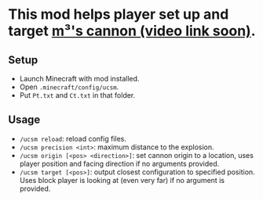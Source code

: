 # This mod helps player set up and target [m³'s cannon (video link soon)](https://www.youtube.com/@cubicmetre).

## Setup
- Launch Minecraft with mod installed.
- Open `.minecraft/config/ucsm`.
- Put `Pt.txt` and `Ct.txt` in that folder.

## Usage
- `/ucsm reload`: reload config files.
- `/ucsm precision <int>`: maximum distance to the explosion.
- `/ucsm origin [<pos> <direction>]`: set cannon origin to a location, uses player position and facing direction if no arguments provided.
- `/ucsm target [<pos>]`: output closest configuration to specified position. Uses block player is looking at (even very far) if no argument is provided.
